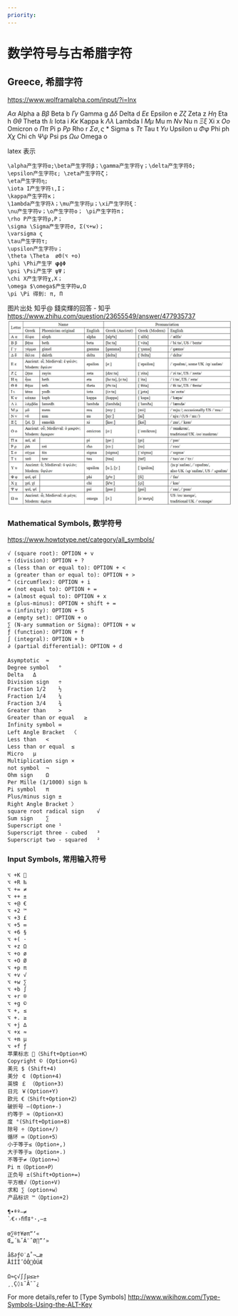 ```yaml
---
priority:
---
```

# 数学符号与古希腊字符

## Greece, 希腊字符
https://www.wolframalpha.com/input/?i=lnx

$Α	α$	Alpha	a
$Β	β$	Beta	b
$Γ	γ$	Gamma	g
$Δ	δ$	Delta	d
$Ε	ε$	Epsilon	e
$Ζ	ζ$	Zeta	z
$Η	η$	Eta	h
$Θ	θ$	Theta	th
$Ι	ι$	Iota	i
$Κ	κ$	Kappa	k
$Λ	λ$	Lambda	l
$Μ	μ$	Mu	m
$Ν	ν$	Nu	n
$Ξ	ξ$	Xi	x
$Ο	ο$	Omicron	o
$Π	π$	Pi	p
$Ρ	ρ$	Rho	r
$Σ	σ,ς$ *	Sigma	s
$Τ	τ$	Tau	t
$Υ	υ$	Upsilon	u
$Φ	φ$	Phi	ph
$Χ	χ$	Chi	ch
$Ψ	ψ$	Psi	ps
$Ω	ω$	Omega	o

latex 表示

    \alpha产生字符α;\beta产生字符β；\gamma产生字符γ；\delta产生字符δ;
    \epsilon产生字符ε; \zeta产生字符ζ；
    \eta产生字符η;
    \iota I产生字符ι,I；
    \kappa产生字符κ；
    \1ambda产生字符λ；\mu产生字符μ；\xi产生字符ξ：
    \nu产生字符ν；\o产生字符o； \pi产生字符π；
    \rho P产生字符ρ,P；
    \sigma \Sigma产生字符σ, Σ(⌥+w)；
    \varsigma ς
    \tau产生字符τ;
    \upsilon产生字符υ；
    \theta \Theta  øΘ(⌥ +o)
    \phi \Phi产生字 𝛗ϕΦ
    \psi \Psi产生字 ψΨ；
    \chi X产生字符χ,Χ；
    \omega $\omega$产生字符ω,Ω
    \pi \Pi 得到: π, Π


图片出处 知乎@ 錢奕輝的回答 - 知乎 https://www.zhihu.com/question/23655549/answer/477935737
![](/img/math/math-symbol.jpg)

### Mathematical Symbols, 数学符号
https://www.howtotype.net/category/all_symbols/

    √ (square root): OPTION + v
    ÷ (division): OPTION + ?
    ≤ (less than or equal to): OPTION + <
    ≥ (greater than or equal to): OPTION + >
    ^ (circumflex): OPTION + i
    ≠ (not equal to): OPTION + =
    ≈ (almost equal to): OPTION + x
    ± (plus-minus): OPTION + shift + =
    ∞ (infinity): OPTION + 5
    ø (empty set): OPTION + o
    ∑ (N-ary summation or Sigma): OPTION + w
    ƒ (function): OPTION + f
    ∫ (integral): OPTION + b
    ∂ (partial differential): OPTION + d

	Asymptotic	≈
 	Degree symbol	°
 	Delta	Δ
 	Division sign	÷
 	Fraction 1/2	½
 	Fraction 1/4	¼
 	Fraction 3/4	¾
 	Greater than	>
 	Greater than or equal	≥
 	Infinity symbol	∞
 	Left Angle Bracket	〈
 	Less than	<
 	Less than or equal	≤
 	Micro	µ
 	Multiplication sign	×
 	not symbol	¬
 	Ohm sign	Ω
 	Per Mille (1/1000) sign	‰
 	Pi symbol	π
 	Plus/minus sign	±
 	Right Angle Bracket	〉
 	square root radical sign	√
 	Sum sign	∑
 	Superscript one	¹
 	Superscript three - cubed	³
 	Superscript two - squared	²

### Input Symbols, 常用输入符号

	⌥ +K 
	⌥ +R ‰
	⌥ += ≠
	⌥ ++ ±
	⌥ +@ €
	⌥ +2 ™
	⌥ +3 £
	⌥ +5 ∞
	⌥ +6 §
	⌥ +( ·
	⌥ +z Ω
	⌥ +o ø
	⌥ +O Ø
	⌥ +p π
	⌥ +v √
	⌥ +w ∑
	⌥ +b ∫
	⌥ +r ®
	⌥ +g ©
	⌥ +, ≤
	⌥ +. ≥
	⌥ +j ∆
	⌥ +x ≈
	⌥ +m µ
	⌥ +f ƒ
    苹果标志 （Shift+Option+K）
    Copyright © (Option+G)
    美元 $ (Shift+4)
    美分 ￠ (Option+4)
    英镑 ￡ （Option+3)
    日元 ￥(Option+Y)
    欧元 €（Shift+Option+2）
    破折号 –(Option+-)
    约等于 ≈（Option+X)
    度 °(Shift+Option+8)
    除号 ÷（Option+/)
    循环 ∞（Option+5）
    小于等于≤（Option+,)
    大于等于≥（Option+.)
    不等于≠（Option+=）
    Pi π（Option+P）
    正负号 ±(Shift+Option+=)
    平方根√（Option+V)
    求和 ∑（option+w）
    产品标识 ™（Option+2)

	¶•ªº–≠
	`⁄€‹›ﬁﬂ‡°·‚—±

	œ∑®†¥øπ“‘«
	Œ„´‰ˇÁ¨ˆØ∏”’»

	åß∂ƒ©˙∆˚¬…æ
	ÅÍÎÏ˝ÓÔÒÚÆ

	Ω≈ç√∫∫µ≤≥÷
	¸˛Ç◊ı˜Â¯˘¿

For more details,refer to [Type Symbols]
http://www.wikihow.com/Type-Symbols-Using-the-ALT-Key